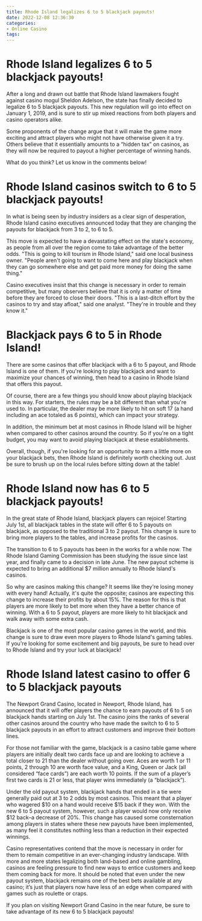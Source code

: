 ```yaml
---
title: Rhode Island legalizes 6 to 5 blackjack payouts!
date: 2022-12-08 12:36:30
categories:
- Online Casino
tags:
---
```



#  Rhode Island legalizes 6 to 5 blackjack payouts!

After a long and drawn out battle that Rhode Island lawmakers fought against casino mogul Sheldon Adelson, the state has finally decided to legalize 6 to 5 blackjack payouts. This new regulation will go into effect on January 1, 2019, and is sure to stir up mixed reactions from both players and casino operators alike.

Some proponents of the change argue that it will make the game more exciting and attract players who might not have otherwise given it a try. Others believe that it essentially amounts to a “hidden tax” on casinos, as they will now be required to payout a higher percentage of winning hands.

What do you think? Let us know in the comments below!

#  Rhode Island casinos switch to 6 to 5 blackjack payouts!

In what is being seen by industry insiders as a clear sign of desperation, Rhode Island casino executives announced today that they are changing the payouts for blackjack from 3 to 2, to 6 to 5.

This move is expected to have a devastating effect on the state's economy, as people from all over the region come to take advantage of the better odds. "This is going to kill tourism in Rhode Island," said one local business owner. "People aren't going to want to come here and play blackjack when they can go somewhere else and get paid more money for doing the same thing."

Casino executives insist that this change is necessary in order to remain competitive, but many observers believe that it is only a matter of time before they are forced to close their doors. "This is a last-ditch effort by the casinos to try and stay afloat," said one analyst. "They're in trouble and they know it."

#  Blackjack pays 6 to 5 in Rhode Island!

There are some casinos that offer blackjack with a 6 to 5 payout, and Rhode Island is one of them. If you're looking to play blackjack and want to maximize your chances of winning, then head to a casino in Rhode Island that offers this payout.

Of course, there are a few things you should know about playing blackjack in this way. For starters, the rules may be a bit different than what you're used to. In particular, the dealer may be more likely to hit on soft 17 (a hand including an ace totaled as 6 points), which can impact your strategy.

In addition, the minimum bet at most casinos in Rhode Island will be higher when compared to other casinos around the country. So if you're on a tight budget, you may want to avoid playing blackjack at these establishments.

Overall, though, if you're looking for an opportunity to earn a little more on your blackjack bets, then Rhode Island is definitely worth checking out. Just be sure to brush up on the local rules before sitting down at the table!

#  Rhode Island now has 6 to 5 blackjack payouts!

In the great state of Rhode Island, blackjack players can rejoice! Starting July 1st, all blackjack tables in the state will offer 6 to 5 payouts on blackjack, as opposed to the traditional 3 to 2 payout. This change is sure to bring more players to the tables, and increase profits for the casinos.

The transition to 6 to 5 payouts has been in the works for a while now. The Rhode Island Gaming Commission has been studying the issue since last year, and finally came to a decision in late June. The new payout scheme is expected to bring an additional $7 million annually to Rhode Island's casinos.

So why are casinos making this change? It seems like they're losing money with every hand! Actually, it's quite the opposite; casinos are expecting this change to increase their profits by about 15%. The reason for this is that players are more likely to bet more when they have a better chance of winning. With a 6 to 5 payout, players are more likely to hit blackjack and walk away with some extra cash.

Blackjack is one of the most popular casino games in the world, and this change is sure to draw even more players to Rhode Island's gaming tables. If you're looking for some excitement and big payouts, be sure to head over to Rhode Island and try your luck at blackjack!

#  Rhode Island latest casino to offer 6 to 5 blackjack payouts

The Newport Grand Casino, located in Newport, Rhode Island, has announced that it will offer players the chance to earn payouts of 6 to 5 on blackjack hands starting on July 1st. The casino joins the ranks of several other casinos around the country who have made the switch to 6 to 5 blackjack payouts in an effort to attract customers and improve their bottom lines.

For those not familiar with the game, blackjack is a casino table game where players are initially dealt two cards face up and are looking to achieve a total closer to 21 than the dealer without going over. Aces are worth 1 or 11 points, 2 through 10 are worth face value, and a King, Queen or Jack (all considered “face cards”) are each worth 10 points. If the sum of a player’s first two cards is 21 or less, that player wins immediately (a “blackjack”).

Under the old payout system, blackjack hands that ended in a tie were generally paid out at 3 to 2 odds by most casinos. This meant that a player who wagered $10 on a hand would receive $15 back if they won. With the new 6 to 5 payout system, however, such a player would now only receive $12 back–a decrease of 20%. This change has caused some consternation among players in states where these new payouts have been implemented, as many feel it constitutes nothing less than a reduction in their expected winnings.

Casino representatives contend that the move is necessary in order for them to remain competitive in an ever-changing industry landscape. With more and more states legalizing both land-based and online gambling, casinos are feeling pressure to find new ways to entice customers and keep them coming back for more. It should be noted that even under the new payout system, blackjack remains one of the best bets available at any casino; it’s just that players now have less of an edge when compared with games such as roulette or craps.

If you plan on visiting Newport Grand Casino in the near future, be sure to take advantage of its new 6 to 5 blackjack payouts!